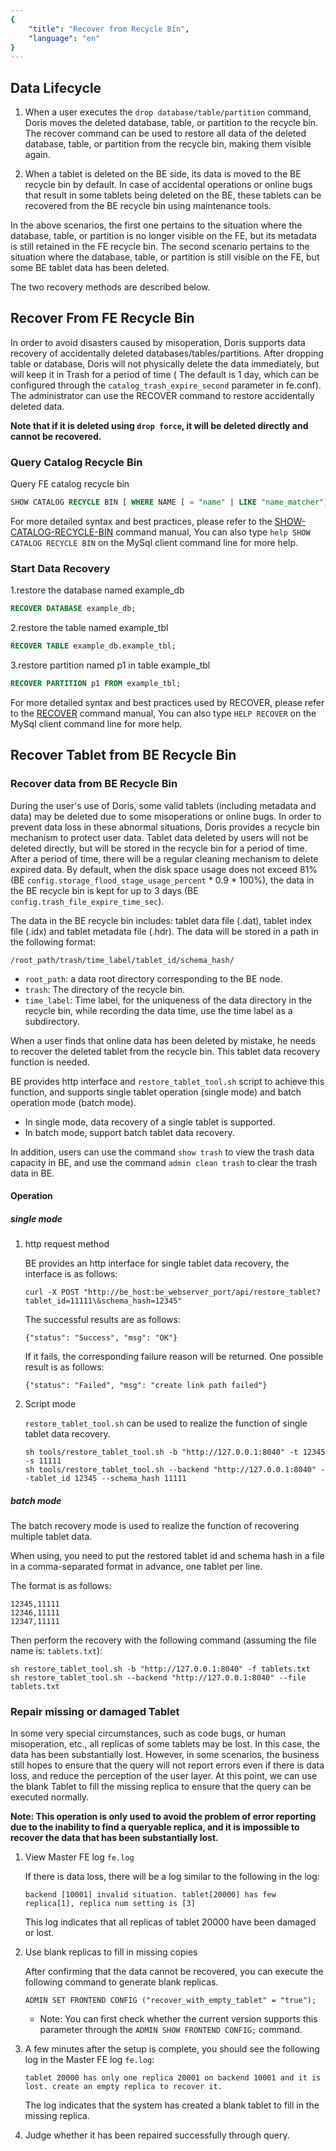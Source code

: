 ```yaml
---
{
    "title": "Recover from Recycle Bin",
    "language": "en"
}
---
```


## Data Lifecycle

1. When a user executes the `drop database/table/partition` command, Doris moves the deleted database, table, or partition to the recycle bin. The recover command can be used to restore all data of the deleted database, table, or partition from the recycle bin, making them visible again.

2. When a tablet is deleted on the BE side, its data is moved to the BE recycle bin by default. In case of accidental operations or online bugs that result in some tablets being deleted on the BE, these tablets can be recovered from the BE recycle bin using maintenance tools.

In the above scenarios, the first one pertains to the situation where the database, table, or partition is no longer visible on the FE, but its metadata is still retained in the FE recycle bin. The second scenario pertains to the situation where the database, table, or partition is still visible on the FE, but some BE tablet data has been deleted.

The two recovery methods are described below.

## Recover From FE Recycle Bin

In order to avoid disasters caused by misoperation, Doris supports data recovery of accidentally deleted databases/tables/partitions. After dropping table or database, Doris will not physically delete the data immediately, but will keep it in Trash for a period of time ( The default is 1 day, which can be configured through the `catalog_trash_expire_second` parameter in fe.conf). The administrator can use the RECOVER command to restore accidentally deleted data.

**Note that if it is deleted using `drop force`, it will be deleted directly and cannot be recovered.**

### Query Catalog Recycle Bin

Query FE catalog recycle bin

```sql
SHOW CATALOG RECYCLE BIN [ WHERE NAME [ = "name" | LIKE "name_matcher"] ]
```

For more detailed syntax and best practices, please refer to the [SHOW-CATALOG-RECYCLE-BIN](../../sql-manual/sql-reference/Show-Statements/SHOW-CATALOG-RECYCLE-BIN.md) command manual, You can also type `help SHOW CATALOG RECYCLE BIN` on the MySql client command line for more help.


### Start Data Recovery

1.restore the database named example_db

```sql
RECOVER DATABASE example_db;
```

2.restore the table named example_tbl

```sql
RECOVER TABLE example_db.example_tbl;
```

3.restore partition named p1 in table example_tbl

```sql
RECOVER PARTITION p1 FROM example_tbl;
```

For more detailed syntax and best practices used by RECOVER, please refer to the [RECOVER](../../sql-manual/sql-reference/Database-Administration-Statements/RECOVER.md) command manual, You can also type `HELP RECOVER` on the MySql client command line for more help.

## Recover Tablet from BE Recycle Bin


### Recover data from BE Recycle Bin

During the user's use of Doris, some valid tablets (including metadata and data) may be deleted due to some misoperations or online bugs. In order to prevent data loss in these abnormal situations, Doris provides a recycle bin mechanism to protect user data. Tablet data deleted by users will not be deleted directly, but will be stored in the recycle bin for a period of time. After a period of time, there will be a regular cleaning mechanism to delete expired data. By default, when the disk space usage does not exceed 81% (BE `config.storage_flood_stage_usage_percent` * 0.9 * 100%), the data in the BE recycle bin is kept for up to 3 days (BE `config.trash_file_expire_time_sec`).

The data in the BE recycle bin includes: tablet data file (.dat), tablet index file (.idx) and tablet metadata file (.hdr). The data will be stored in a path in the following format:

```
/root_path/trash/time_label/tablet_id/schema_hash/
```

* `root_path`: a data root directory corresponding to the BE node.
* `trash`: The directory of the recycle bin.
* `time_label`: Time label, for the uniqueness of the data directory in the recycle bin, while recording the data time, use the time label as a subdirectory.

When a user finds that online data has been deleted by mistake, he needs to recover the deleted tablet from the recycle bin. This tablet data recovery function is needed.

BE provides http interface and `restore_tablet_tool.sh` script to achieve this function, and supports single tablet operation (single mode) and batch operation mode (batch mode).

* In single mode, data recovery of a single tablet is supported.
* In batch mode, support batch tablet data recovery.

In addition, users can use the command `show trash` to view the trash data capacity in BE, and use the command `admin clean trash` to clear the trash data in BE.

#### Operation

##### single mode

1. http request method

    BE provides an http interface for single tablet data recovery, the interface is as follows:
    
    ```
    curl -X POST "http://be_host:be_webserver_port/api/restore_tablet?tablet_id=11111\&schema_hash=12345"
    ```
    
    The successful results are as follows:
    
    ```
    {"status": "Success", "msg": "OK"}
    ```
    
    If it fails, the corresponding failure reason will be returned. One possible result is as follows:
    
    ```
    {"status": "Failed", "msg": "create link path failed"}
    ```

2. Script mode

    `restore_tablet_tool.sh` can be used to realize the function of single tablet data recovery.
    
    ```
    sh tools/restore_tablet_tool.sh -b "http://127.0.0.1:8040" -t 12345 -s 11111
    sh tools/restore_tablet_tool.sh --backend "http://127.0.0.1:8040" --tablet_id 12345 --schema_hash 11111
    ```

##### batch mode

The batch recovery mode is used to realize the function of recovering multiple tablet data.

When using, you need to put the restored tablet id and schema hash in a file in a comma-separated format in advance, one tablet per line.

The format is as follows:

```
12345,11111
12346,11111
12347,11111
```

Then perform the recovery with the following command (assuming the file name is: `tablets.txt`):

```
sh restore_tablet_tool.sh -b "http://127.0.0.1:8040" -f tablets.txt
sh restore_tablet_tool.sh --backend "http://127.0.0.1:8040" --file tablets.txt
```

### Repair missing or damaged Tablet

In some very special circumstances, such as code bugs, or human misoperation, etc., all replicas of some tablets may be lost. In this case, the data has been substantially lost. However, in some scenarios, the business still hopes to ensure that the query will not report errors even if there is data loss, and reduce the perception of the user layer. At this point, we can use the blank Tablet to fill the missing replica to ensure that the query can be executed normally.

**Note: This operation is only used to avoid the problem of error reporting due to the inability to find a queryable replica, and it is impossible to recover the data that has been substantially lost.**

1. View Master FE log `fe.log`

    If there is data loss, there will be a log similar to the following in the log:
    
    ```
    backend [10001] invalid situation. tablet[20000] has few replica[1], replica num setting is [3]
    ```

    This log indicates that all replicas of tablet 20000 have been damaged or lost.
    
2. Use blank replicas to fill in missing copies

    After confirming that the data cannot be recovered, you can execute the following command to generate blank replicas.
    
    ```
    ADMIN SET FRONTEND CONFIG ("recover_with_empty_tablet" = "true");
    ```

    * Note: You can first check whether the current version supports this parameter through the `ADMIN SHOW FRONTEND CONFIG;` command.

3. A few minutes after the setup is complete, you should see the following log in the Master FE log `fe.log`:

    ```
    tablet 20000 has only one replica 20001 on backend 10001 and it is lost. create an empty replica to recover it.
    ```

    The log indicates that the system has created a blank tablet to fill in the missing replica.
    
4. Judge whether it has been repaired successfully through query.
